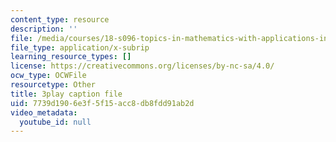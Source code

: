 ```yaml
---
content_type: resource
description: ''
file: /media/courses/18-s096-topics-in-mathematics-with-applications-in-finance-fall-2013/7739d1906e3f5f15acc8db8fdd91ab2d_PPl-7_RL0Ko.vtt
file_type: application/x-subrip
learning_resource_types: []
license: https://creativecommons.org/licenses/by-nc-sa/4.0/
ocw_type: OCWFile
resourcetype: Other
title: 3play caption file
uid: 7739d190-6e3f-5f15-acc8-db8fdd91ab2d
video_metadata:
  youtube_id: null
---
```

